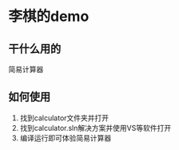 # 李棋的demo
## 干什么用的
简易计算器
## 如何使用
1. 找到calculator文件夹并打开
2. 找到calculator.sln解决方案并使用VS等软件打开
3. 编译运行即可体验简易计算器